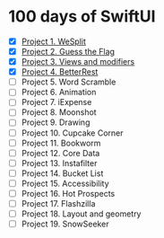 # 100 days of SwiftUI

- [x] [Project 1. WeSplit](https://github.com/apriakhin/100-days-of-swiftui/tree/project/project1%2Fwe-split)
- [x] [Project 2. Guess the Flag](https://github.com/apriakhin/100-days-of-swiftui/tree/project/project2%2Fguess-the-flag)
- [x] [Project 3. Views and modifiers](https://github.com/apriakhin/100-days-of-swiftui/tree/project/project3%2Fviews-and-modifiers)
- [x] [Project 4. BetterRest](https://github.com/apriakhin/100-days-of-swiftui/tree/project/project4%2Fbetter-rest)
- [ ] Project 5. Word Scramble
- [ ] Project 6. Animation
- [ ] Project 7. iExpense
- [ ] Project 8. Moonshot
- [ ] Project 9. Drawing
- [ ] Project 10. Cupcake Corner
- [ ] Project 11. Bookworm
- [ ] Project 12. Core Data
- [ ] Project 13. Instafilter
- [ ] Project 14. Bucket List
- [ ] Project 15. Accessibility
- [ ] Project 16. Hot Prospects
- [ ] Project 17. Flashzilla
- [ ] Project 18. Layout and geometry
- [ ] Project 19. SnowSeeker
